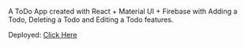 A ToDo App created with React + Material UI + Firebase
with Adding a Todo, Deleting a Todo and Editing a Todo features.

Deployed:  [Click Here](https://react-todo-6d166.web.app/)
